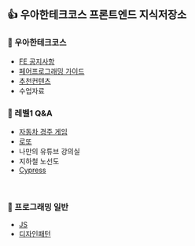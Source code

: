 ## 👍 우아한테크코스 프론트엔드 지식저장소

### 🚀 우아한테크코스
- [FE 공지사항](https://github.com/woowacourse/fe-library/blob/main/Course/FrontEndNotice.md)
- [페어프로그래밍 가이드](https://github.com/woowacourse/fe-library/blob/main/Course/PairProgrammingGuide.md)
- [추천컨텐츠](https://github.com/woowacourse/fe-library/blob/main/Course/RecommendedContents.md)
- 수업자료

### 🚀 레벨1  Q&A

- [자동차 경주 게임](https://github.com/woowacourse/fe-library/blob/main/Q%26A/Level1/CarRacingGame.md)
- [로또](https://github.com/woowacourse/fe-library/blob/main/Q%26A/Level1/Lotto.md)
- 나만의 유튜브 강의실
- 지하철 노선도
- [Cypress](https://github.com/woowacourse/fe-library/blob/main/Q%26A/Level1/Cypress.md)
<br />

### 🚀 프로그래밍 일반
- [JS](https://github.com/woowacourse/fe-library/blob/main/Q%26A/etc/JavaScript.md)
- [디자인패턴](https://github.com/woowacourse/fe-library/blob/main/Q%26A/etc/DesignPattern.md)
<br />


